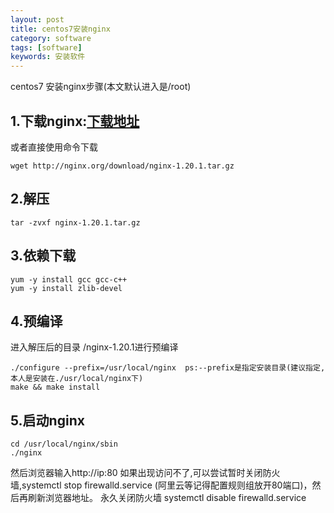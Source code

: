```yaml
---
layout: post
title: centos7安装nginx
category: software
tags: [software]
keywords: 安装软件
---
```

centos7 安装nginx步骤(本文默认进入是/root)

## 1.下载nginx:[下载地址](http://nginx.org/en/download.html)
或者直接使用命令下载 
```
wget http://nginx.org/download/nginx-1.20.1.tar.gz  
```
## 2.解压
```
tar -zvxf nginx-1.20.1.tar.gz  
```
## 3.依赖下载
```
yum -y install gcc gcc-c++
yum -y install zlib-devel
```
## 4.预编译
进入解压后的目录  /nginx-1.20.1进行预编译 
```
./configure --prefix=/usr/local/nginx  ps:--prefix是指定安装目录(建议指定,本人是安装在./usr/local/nginx下)
make && make install
```
## 5.启动nginx
```
cd /usr/local/nginx/sbin
./nginx
```
然后浏览器输入http://ip:80
如果出现访问不了,可以尝试暂时关闭防火墙,systemctl stop firewalld.service (阿里云等记得配置规则组放开80端口)，然后再刷新浏览器地址。
永久关闭防火墙 systemctl disable firewalld.service  



    
